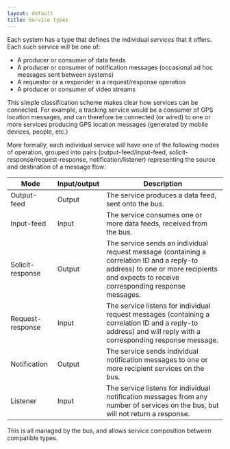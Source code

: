 ```yaml
---
layout: default
title: Service types
---
```

Each system has a type that defines the individual *services* that it offers. Each such service will be one of:

* A producer or consumer of data feeds
* A producer or consumer of notification messages (occasional ad hoc messages sent between systems)
* A requestor or a responder in a request/response operation
* A producer or consumer of video streams

This simple classification scheme makes clear how services can be connected. For example, a tracking service would be a consumer of GPS location messages, and can therefore be connected (or wired) to one or more services producing GPS location messages (generated by mobile devices, people, etc.)

More formally, each individual service will have one of the following modes of operation, grouped into pairs (output-feed/input-feed, solicit-response/request-response, notification/listener) representing the source and destination of a message flow:

| Mode             | Input/output    | Description |
| ---------------- | --------------- | ----------- |
| Output-feed      | Output          | The service produces a data feed, sent onto the bus. |
| Input-feed       | Input           | The service consumes one or more data feeds, received from the bus. |
| Solicit-response | Output          | The service sends an individual request message (containing a correlation ID and a reply-to address) to one or more recipients and expects to receive corresponding response messages.               |
| Request-response | Input           | The service listens for individual request messages (containing a correlation ID and a reply-to address) and will reply with a corresponding response message. |
| Notification     | Output          | The service sends individual notification messages to one or more recipient services on the bus. |
| Listener         | Input           | The service listens for individual notification messages from any number of services on the bus, but will not return a response. |

This is all managed by the bus, and allows service composition between compatible types.
